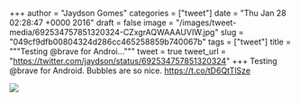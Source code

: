 
+++
author = "Jaydson Gomes"
categories = ["tweet"]
date = "Thu Jan 28 02:28:47 +0000 2016"
draft = false
image = "/images/tweet-media/692534757851320324-CZxgrAQWAAAUVIW.jpg"
slug = "049cf9dfb00804324d286cc465258859b740067b"
tags = ["tweet"]
title = """Testing @brave for Androi..."""
tweet = true
tweet_url = "https://twitter.com/jaydson/status/692534757851320324"
+++
Testing @brave for Android. Bubbles are so nice. https://t.co/tD6QtTlSze

![](/images/tweet-media/692534757851320324-CZxgrAQWAAAUVIW.jpg)